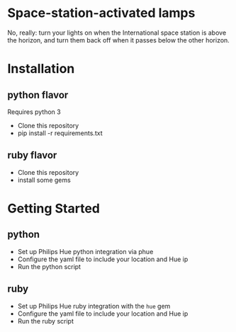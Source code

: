 Space-station-activated lamps
=============================

No, really: turn your lights on when the International space station is above the horizon, and turn them back off when it passes below the other horizon.

Installation
============

python flavor
-------------
Requires python 3

* Clone this repository 
* pip install -r requirements.txt

ruby flavor
-----------

* Clone this repository
* install some gems

Getting Started
===============

python
------
* Set up Philips Hue python integration via phue
* Configure the yaml file to include your location and Hue ip
* Run the python script

ruby
----
* Set up Philips Hue ruby integration with the `hue` gem
* Configure the yaml file to include your location and Hue ip
* Run the ruby script
